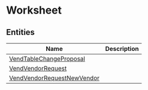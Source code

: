 
# Worksheet


## Entities

|Name|Description|
|---|---|
|[VendTableChangeProposal](VendTableChangeProposal.cdm.json)||
|[VendVendorRequest](VendVendorRequest.cdm.json)||
|[VendVendorRequestNewVendor](VendVendorRequestNewVendor.cdm.json)||
